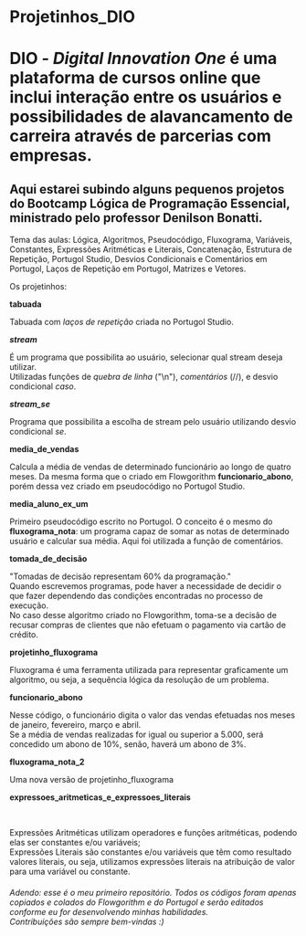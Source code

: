 # Projetinhos_DIO
<h1>
  DIO - <em>Digital Innovation One</em> é uma plataforma de cursos online que inclui interação entre os usuários e possibilidades de alavancamento de carreira através de parcerias com empresas.
</h1>
<h2>
  Aqui estarei subindo alguns pequenos projetos do Bootcamp Lógica de Programação Essencial, ministrado pelo professor Denilson Bonatti.
</h2>

Tema das aulas: Lógica, Algoritmos, Pseudocódigo, Fluxograma, Variáveis, Constantes, Expressões Aritméticas e Literais, Concatenação, Estrutura de Repetição, Portugol Studio, Desvios Condicionais e Comentários em Portugol, Laços de Repetição em Portugol, Matrizes e Vetores.

Os projetinhos:

<strong>tabuada</strong>

Tabuada com <em>laços de repetição</em> criada no Portugol Studio.

<strong>_stream_</strong>

É um programa que possibilita ao usuário, selecionar qual stream deseja utilizar.<br>
Utilizadas funções de <em>quebra de linha</em> ("\n"), <em>comentários</em> (//), e desvio condicional <em>caso</em>.

<strong>_stream_se_</strong>

Programa que possibilita a escolha de stream pelo usuário utilizando desvio condicional <em>se</em>.

<strong>media_de_vendas</strong>

Calcula a média de vendas de determinado funcionário ao longo de quatro meses. Da mesma forma que o criado em Flowgorithm <strong>funcionario_abono</strong>, porém dessa vez criado em pseudocódigo no Portugol Studio.

<strong>media_aluno_ex_um</strong>

Primeiro pseudocódigo escrito no Portugol. O conceito é o mesmo do <strong>fluxograma_nota</strong>: um programa capaz de somar as notas de determinado usuário e calcular sua média. Aqui foi utilizada a função de comentários.

<strong>tomada_de_decisão</strong>

"Tomadas de decisão representam 60% da programação."<br>
Quando escrevemos programas, pode haver a necessidade de decidir o que fazer dependendo das condições encontradas no processo de execução.<br> 
No caso desse algoritmo criado no Flowgorithm, toma-se a decisão de recusar compras de clientes que não efetuam o pagamento via cartão de crédito.

<strong>projetinho_fluxograma</strong>

Fluxograma é uma ferramenta utilizada para representar graficamente um algoritmo, ou seja, a sequência lógica da resolução de um problema.

<strong>funcionario_abono</strong>

<p>
  Nesse código, o funcionário digita o valor das vendas efetuadas nos meses de janeiro, fevereiro, março e abril.<br>
Se a média de vendas realizadas for igual ou superior a 5.000, será concedido um abono de 10%, senão, haverá um abono de 3%.
</p>

  <strong>fluxograma_nota_2</strong>

<p>
  Uma nova versão de projetinho_fluxograma
</p>

  <strong>expressoes_aritmeticas_e_expressoes_literais</strong>

<br>
<p>
  Expressões Aritméticas utilizam operadores e funções aritméticas, podendo elas ser constantes e/ou variáveis;<br>
Expressões Literais são constantes e/ou variáveis que têm como resultado valores literais, ou seja, utilizamos expressões literais na atribuição de valor para uma variável ou constante.
</p>

<h6>Adendo: esse é o meu primeiro repositório. Todos os códigos foram apenas copiados e colados do Flowgorithm  e do Portugol e serão editados conforme eu for desenvolvendo minhas habilidades.<br>
  Contribuições são sempre bem-vindas :)
 </h6>
